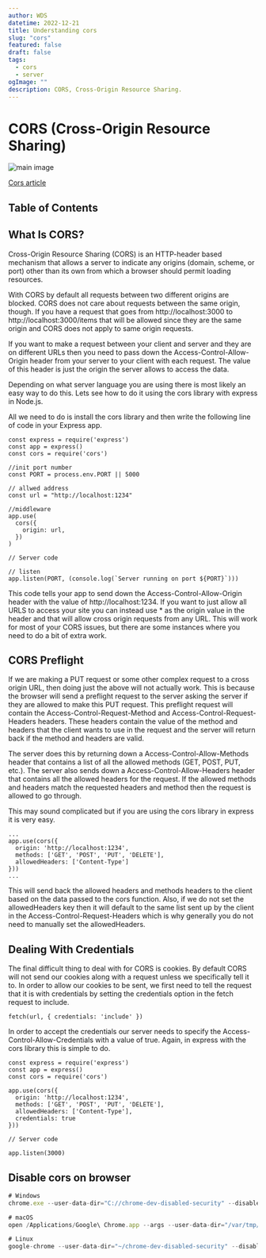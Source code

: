 ```yaml
---
author: WDS
datetime: 2022-12-21
title: Understanding cors
slug: "cors"
featured: false
draft: false
tags:
  - cors
  - server
ogImage: ""
description: CORS, Cross-Origin Resource Sharing.
---
```


# CORS (Cross-Origin Resource Sharing)

![main image](https://cdn.pellerex.com/public/ecosystem/web/content/api-cors/pellerex-asp-net-5-web-api-cors.png)

[Cors article](https://simplelocalize.io/blog/posts/what-is-cors/)
## Table of Contents

## What Is CORS?

Cross-Origin Resource Sharing (CORS) is an HTTP-header based mechanism that allows a server to indicate any origins (domain, scheme, or port) other than its own from which a browser should permit loading resources.

With CORS by default all requests between two different origins are blocked. CORS does not care about requests between the same origin, though. If you have a request that goes from http://localhost:3000 to http://localhost:3000/items that will be allowed since they are the same origin and CORS does not apply to same origin requests.

If you want to make a request between your client and server and they are on different URLs then you need to pass down the Access-Control-Allow-Origin header from your server to your client with each request. The value of this header is just the origin the server allows to access the data.

Depending on what server language you are using there is most likely an easy way to do this. Lets see how to do it using the cors library with express in Node.js.

All we need to do is install the cors library and then write the following line of code in your Express app.

```shell
const express = require('express')
const app = express()
const cors = require('cors')

//init port number
const PORT = process.env.PORT || 5000

// allwed address
const url = "http://localhost:1234"

//middleware
app.use(
  cors({
    origin: url,
  })
)

// Server code

// listen
app.listen(PORT, (console.log(`Server running on port ${PORT}`)))
```

This code tells your app to send down the Access-Control-Allow-Origin header with the value of http://localhost:1234. If you want to just allow all URLS to access your site you can instead use \* as the origin value in the header and that will allow cross origin requests from any URL. This will work for most of your CORS issues, but there are some instances where you need to do a bit of extra work.

## CORS Preflight

If we are making a PUT request or some other complex request to a cross origin URL, then doing just the above will not actually work. This is because the browser will send a preflight request to the server asking the server if they are allowed to make this PUT request. This preflight request will contain the Access-Control-Request-Method and Access-Control-Request-Headers headers. These headers contain the value of the method and headers that the client wants to use in the request and the server will return back if the method and headers are valid.

The server does this by returning down a Access-Control-Allow-Methods header that contains a list of all the allowed methods (GET, POST, PUT, etc.). The server also sends down a Access-Control-Allow-Headers header that contains all the allowed headers for the request. If the allowed methods and headers match the requested headers and method then the request is allowed to go through.

This may sound complicated but if you are using the cors library in express it is very easy.

```shell
...
app.use(cors({
  origin: 'http://localhost:1234',
  methods: ['GET', 'POST', 'PUT', 'DELETE'],
  allowedHeaders: ['Content-Type']
}))
...
```

This will send back the allowed headers and methods headers to the client based on the data passed to the cors function. Also, if we do not set the allowedHeaders key then it will default to the same list sent up by the client in the Access-Control-Request-Headers which is why generally you do not need to manually set the allowedHeaders.

## Dealing With Credentials

The final difficult thing to deal with for CORS is cookies. By default CORS will not send our cookies along with a request unless we specifically tell it to. In order to allow our cookies to be sent, we first need to tell the request that it is with credentials by setting the credentials option in the fetch request to include.

```shell
fetch(url, { credentials: 'include' })
```

In order to accept the credentials our server needs to specify the Access-Control-Allow-Credentials with a value of true. Again, in express with the cors library this is simple to do.

```shell
const express = require('express')
const app = express()
const cors = require('cors')

app.use(cors({
  origin: 'http://localhost:1234',
  methods: ['GET', 'POST', 'PUT', 'DELETE'],
  allowedHeaders: ['Content-Type'],
  credentials: true
}))

// Server code

app.listen(3000)
```

## Disable cors on browser
```js
# Windows
chrome.exe --user-data-dir="C://chrome-dev-disabled-security" --disable-web-security --disable-site-isolation-trials

# macOS
open /Applications/Google\ Chrome.app --args --user-data-dir="/var/tmp/chrome-dev-disabled-security" --disable-web-security --disable-site-isolation-trials

# Linux
google-chrome --user-data-dir="~/chrome-dev-disabled-security" --disable-web-security --disable-site-isolation-trials
```
